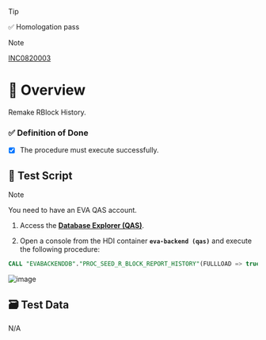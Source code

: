 > [!TIP]
> ✅ Homologation pass

> [!NOTE]
> [INC0820003](https://b2rise.atlassian.net/jira/software/c/projects/SSP1/boards/77?assignee=6315f302316bbc56c42550c2&selectedIssue=SSP1-1273)


# 🧭 Overview

Remake RBlock History.

### ✅ Definition of Done

- [x] The procedure must execute successfully.

## 🧪 Test Script

> [!NOTE]
> You need to have an EVA QAS account.

1. Access the [**Database Explorer (QAS)**](https://hana-cockpit.cfapps.br10.hana.ondemand.com/hrtt/sap/hana/cst/catalog/cockpit-index.html?databaseid=C202097).

2. Open a console from the HDI container **`eva-backend (qas)`** and execute the following procedure:

```sql
CALL "EVABACKENDDB"."PROC_SEED_R_BLOCK_REPORT_HISTORY"(FULLLOAD => true);
```
![image](https://github.com/user-attachments/assets/6f0901c2-7aae-4454-8522-29869915e47d)


## 🗃 Test Data

N/A